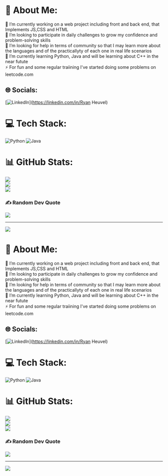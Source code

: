 # 💫 About Me:
🔭 I’m currently working on a web project including front and back end, that Implements JS,CSS and HTML<br>👯 I’m looking to participate in daily challenges to grow my confidence and problem-solving skills <br>🤝 I’m looking for help in terms of community so that I may learn more about the languages and of the practicallyty of each one in real life scenarios<br>🌱 I’m currently learning Python, Java and will be learning about C++ in the near futute<br>⚡ For fun and some regular traiining I've started doing some problems on leetcode.com


## 🌐 Socials:
[![LinkedIn](https://img.shields.io/badge/LinkedIn-%230077B5.svg?logo=linkedin&logoColor=white)](https://linkedin.com/in/Ryan Heuvel) 

# 💻 Tech Stack:
![Python](https://img.shields.io/badge/python-3670A0?style=for-the-badge&logo=python&logoColor=ffdd54) ![Java](https://img.shields.io/badge/java-%23ED8B00.svg?style=for-the-badge&logo=openjdk&logoColor=white)
# 📊 GitHub Stats:
![](https://github-readme-stats.vercel.app/api?username=BuffGenji&theme=dark&hide_border=false&include_all_commits=false&count_private=false)<br/>
![](https://github-readme-streak-stats.herokuapp.com/?user=BuffGenji&theme=dark&hide_border=false)<br/>
![](https://github-readme-stats.vercel.app/api/top-langs/?username=BuffGenji&theme=dark&hide_border=false&include_all_commits=false&count_private=false&layout=compact)

### ✍️ Random Dev Quote
![](https://quotes-github-readme.vercel.app/api?type=horizontal&theme=merko)

---
[![](https://visitcount.itsvg.in/api?id=BuffGenji&icon=6&color=1)](https://visitcount.itsvg.in)

# 💫 About Me:
🔭 I’m currently working on a web project including front and back end, that Implements JS,CSS and HTML<br>👯 I’m looking to participate in daily challenges to grow my confidence and problem-solving skills <br>🤝 I’m looking for help in terms of community so that I may learn more about the languages and of the practicallyty of each one in real life scenarios<br>🌱 I’m currently learning Python, Java and will be learning about C++ in the near futute<br>⚡ For fun and some regular traiining I've started doing some problems on leetcode.com


## 🌐 Socials:
[![LinkedIn](https://img.shields.io/badge/LinkedIn-%230077B5.svg?logo=linkedin&logoColor=white)](https://linkedin.com/in/Ryan Heuvel) 

# 💻 Tech Stack:
![Python](https://img.shields.io/badge/python-3670A0?style=for-the-badge&logo=python&logoColor=ffdd54) ![Java](https://img.shields.io/badge/java-%23ED8B00.svg?style=for-the-badge&logo=openjdk&logoColor=white)
# 📊 GitHub Stats:
![](https://github-readme-stats.vercel.app/api?username=BuffGenji&theme=dark&hide_border=false&include_all_commits=false&count_private=false)<br/>
![](https://github-readme-streak-stats.herokuapp.com/?user=BuffGenji&theme=dark&hide_border=false)<br/>
![](https://github-readme-stats.vercel.app/api/top-langs/?username=BuffGenji&theme=dark&hide_border=false&include_all_commits=false&count_private=false&layout=compact)

### ✍️ Random Dev Quote
![](https://quotes-github-readme.vercel.app/api?type=horizontal&theme=merko)

---
[![](https://visitcount.itsvg.in/api?id=BuffGenji&icon=6&color=1)](https://visitcount.itsvg.in)

